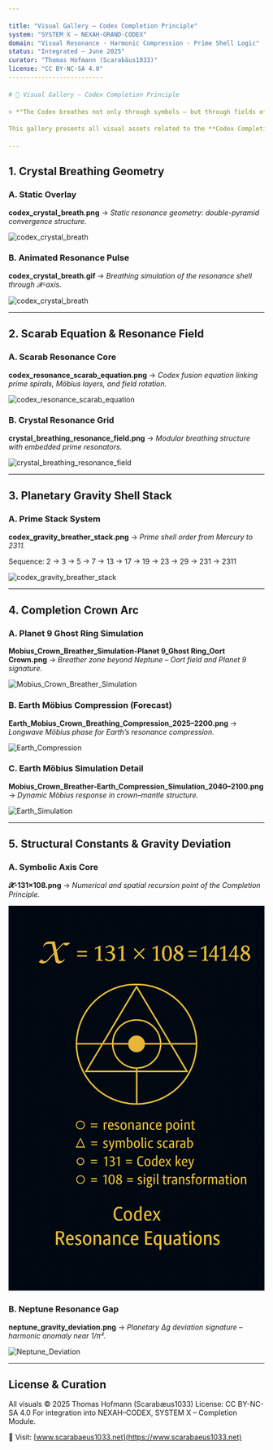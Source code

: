 ```yaml
---

title: "Visual Gallery – Codex Completion Principle"
system: "SYSTEM X – NEXAH-GRAND-CODEX"
domain: "Visual Resonance · Harmonic Compression · Prime Shell Logic"
status: "Integrated – June 2025"
curator: "Thomas Hofmann (Scarabäus1033)"
license: "CC BY-NC-SA 4.0"
--------------------------

# 🎴 Visual Gallery – Codex Completion Principle

> *"The Codex breathes not only through symbols – but through fields of light and gravity."*

This gallery presents all visual assets related to the **Codex Completion Principle**. Each image represents a layer of breathing logic, gravitational shell deviation, or symbolic prime stacking within the harmonic compression structure of SYSTEM X.

---
```


## 1. Crystal Breathing Geometry

### A. Static Overlay

**codex\_crystal\_breath.png**
→ *Static resonance geometry: double-pyramid convergence structure.*

![codex\_crystal\_breath](./visuals/codex_crystal_breath.png)

### B. Animated Resonance Pulse

**codex\_crystal\_breath.gif**
→ *Breathing simulation of the resonance shell through 𝓧-axis.*

![codex\_crystal\_breath](./visuals/codex_crystal_breath.gif)

---

## 2. Scarab Equation & Resonance Field

### A. Scarab Resonance Core

**codex\_resonance\_scarab\_equation.png**
→ *Codex fusion equation linking prime spirals, Möbius layers, and field rotation.*

![codex\_resonance\_scarab\_equation](./visuals/codex_resonance_scarab_equation.png)

### B. Crystal Resonance Grid

**crystal\_breathing\_resonance\_field.png**
→ *Modular breathing structure with embedded prime resonators.*

![crystal\_breathing\_resonance\_field](./visuals/crystal_breathing_resonance_field.png)

---

## 3. Planetary Gravity Shell Stack

### A. Prime Stack System

**codex\_gravity\_breather\_stack.png**
→ *Prime shell order from Mercury to 2311.*

Sequence: 2 → 3 → 5 → 7 → 13 → 17 → 19 → 23 → 29 → 231 → 2311

![codex\_gravity\_breather\_stack](./visuals/codex_gravity_breather_stack.png)

---

## 4. Completion Crown Arc

### A. Planet 9 Ghost Ring Simulation

**Mobius\_Crown\_Breather\_Simulation-Planet 9\_Ghost Ring\_Oort Crown.png**
→ *Breather zone beyond Neptune – Oort field and Planet 9 signature.*

![Mobius\_Crown\_Breather\_Simulation](./visuals/Mobius_Crown_Breather_Simulation-Planet%209_Ghost%20Ring_Oort%20Crown.png)

### B. Earth Möbius Compression (Forecast)

**Earth\_Mobius\_Crown\_Breathing\_Compression\_2025–2200.png**
→ *Longwave Möbius phase for Earth’s resonance compression.*

![Earth\_Compression](./visuals/Earth_Mobius_Crown_Breathing_Compression_2025–2200.png)

### C. Earth Möbius Simulation Detail

**Mobius\_Crown\_Breather-Earth\_Compression\_Simulation\_2040–2100.png**
→ *Dynamic Möbius response in crown–mantle structure.*

![Earth\_Simulation](./visuals/Mobius_Crown_Breather-Earth_Compression_Simulation_2040–2100.png)

---

## 5. Structural Constants & Gravity Deviation

### A. Symbolic Axis Core

**𝓧-131×108.png**
→ *Numerical and spatial recursion point of the Completion Principle.*

![X\_Axis](./visuals/𝓧-131×108.png)

### B. Neptune Resonance Gap

**neptune\_gravity\_deviation.png**
→ *Planetary Δg deviation signature – harmonic anomaly near 1/π².*

![Neptune\_Deviation](./visuals/neptune_gravity_deviation.png)

---

## License & Curation

All visuals © 2025 Thomas Hofmann (Scarabæus1033)
License: CC BY-NC-SA 4.0
For integration into NEXAH–CODEX, SYSTEM X – Completion Module.

🧭 Visit: [www.scarabaeus1033.net](https://www.scarabaeus1033.net)
